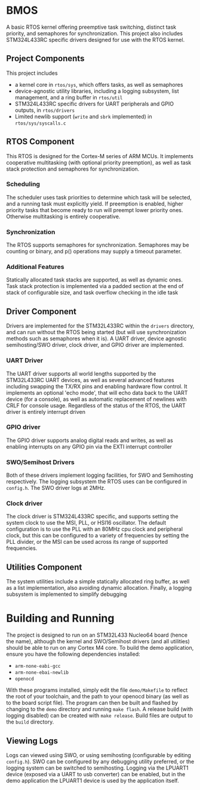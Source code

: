 # BMOS
A basic RTOS kernel offering preemptive task switching, distinct task priority, and semaphores for synchronization. This project also includes STM324L433RC specific drivers designed for use with the RTOS kernel.
## Project Components
This project includes 
- a kernel core in `rtos/sys`, which offers tasks, as well as semaphores
- device-agnostic utility libraries, including a logging subsystem, list management, and a ring buffer in `rtos/util`
- STM324L433RC specific drivers for UART peripherals and GPIO outputs, in `rtos/drivers`
- Limited newlib support (`write` and `sbrk` implemented) in `rtos/sys/syscalls.c`

## RTOS Component
This RTOS is designed for the Cortex-M series of ARM MCUs. It implements cooperative multitasking (with optional priority preemption), as well as task stack protection and semaphores for synchronization.

### Scheduling
The scheduler uses task priorities to determine which task will be selected, and a running task must explicitly yield. If preemption is enabled, higher priority tasks that become ready to run will preempt lower priority ones. Otherwise multitasking is entirely cooperative.

### Synchronization
The RTOS supports semaphores for synchronization. Semaphores may be counting or binary, and p() operations may supply a timeout parameter.

### Additional Features
Statically allocated task stacks are supported, as well as dynamic ones. Task stack protection is implemented via a padded section at the end of stack of configurable size, and task overflow checking in the idle task

## Driver Component
Drivers are implemented for the STM32L433RC within the `drivers` directory, and can run without the RTOS being started (but will use synchronization methods such as semaphores when it is). A UART driver, device agnostic semihosting/SWO driver, clock driver, and GPIO driver are implemented.
### UART Driver
The UART driver supports all world lengths supported by the STM32L433RC UART devices, as well as several advanced features including swapping the TX/RX pins and enabling hardware flow control. It implements an optional 'echo mode', that will echo data back to the UART device (for a console), as well as automatic replacement of newlines with CRLF for console usage. Regardless of the status of the RTOS, the UART driver is entirely interrupt driven
### GPIO driver
The GPIO driver supports analog digital reads and writes, as well as enabling interrupts on any GPIO pin via the EXTI interrupt controller

### SWO/Semihost Drivers
Both of these drivers implement logging facilities, for SWO and Semihosting respectively. The logging subsystem the RTOS uses can be configured in `config.h`. The SWO driver logs at 2MHz.

### Clock driver
The clock driver is STM324L433RC specific, and supports setting the system clock to use the MSI, PLL, or HSI16 oscillator. The default configuration is to use the PLL with an 80MHz cpu clock and peripheral clock, but this can be configured to a variety of frequencies by setting the PLL divider, or the MSI can be used across its range of supported frequencies.

## Utilities Component
The system utilities include a simple statically allocated ring buffer, as well as a list implementation, also avoiding dynamic allocation. Finally, a logging subsystem is implemented to simplify debugging

# Building and Running
The project is designed to run on an STM32L433 Nucleo64 board (hence the name), although the kernel and SWO/Semihost drivers (and all utilities) should be able to run on any Cortex M4 core. To build the demo application, ensure you have the following dependencies installed:
- `arm-none-eabi-gcc`
- `arm-none-ebai-newlib`
- `openocd`

With these programs installed, simply edit the file `demo/Makefile` to reflect the root of your toolchain, and the path to your openocd binary (as well as to the board script file). The program can then be built and flashed by changing to the `demo` directory and running `make flash`. A release build (with logging disabled) can be created with `make release`. Build files are output to the `build` directory.

## Viewing Logs
Logs can viewed using SWO, or using semihosting (configurable by editing `config.h`). SWO can be configured by any debugging utility preferred, or the logging system can be switched to semihosting. Logging via the LPUART1 device (exposed via a UART to usb converter) can be enabled, but in the demo application the LPUART1 device is used by the application itself.
